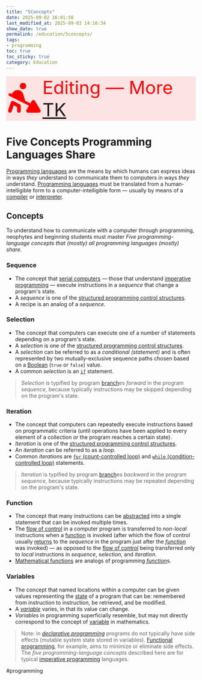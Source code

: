 ```yaml
---
title: "5Concepts"
date: 2025-09-02 16:01:50
last_modified_at: 2025-09-03 14:16:34
show_date: true
permalink: /education/5concepts/
tags:
- programming
toc: true
toc_sticky: true
category: Education
---
```

<div style="display: flex; justify-content: center; align-items: center; font-size: xxx-large; color: red; background-color: rgba(255, 0, 0, 0.1);"><svg xmlns="http://www.w3.org/2000/svg" viewBox="0 0 640 640" width="100px" fill="red" stroke="red"><!--!Font Awesome Free v7.0.1 by @fontawesome - https://fontawesome.com License - https://fontawesome.com/license/free Copyright 2025 Fonticons, Inc.--><path d="M240 104C240 73.1 265.1 48 296 48C326.9 48 352 73.1 352 104C352 134.9 326.9 160 296 160C265.1 160 240 134.9 240 104zM42.5 245.3C48.4 233.4 62.8 228.6 74.7 234.6L99.3 246.9L111.5 226.5C130.4 195 164.7 176 201.1 176C247.3 176 288.8 206.5 301.6 251.4L333.8 364.1L426.7 410.5L452.5 367.5C458.3 357.9 468.7 352 479.9 352C491.1 352 501.6 357.9 507.3 367.5L603.3 527.5C609.2 537.4 609.4 549.7 603.7 559.7C598 569.7 587.5 576 576 576L384 576C372.5 576 361.8 569.8 356.2 559.8C350.6 549.8 350.7 537.5 356.6 527.6L402 451.8L53.3 277.5C41.4 271.6 36.6 257.2 42.6 245.3zM126.3 371.4L238.3 427.4C249.1 432.8 256 443.9 256 456L256 544C256 561.7 241.7 576 224 576C206.3 576 192 561.7 192 544L192 475.8L130.7 445.1L94.4 554.1C88.8 570.9 70.7 579.9 53.9 574.3C37.1 568.7 28.1 550.6 33.7 533.9L81.7 389.9C84.6 381.1 91.2 374 99.8 370.5C108.4 367 118.1 367.3 126.4 371.4z"/></svg>
<span>Editing &mdash; More <a href="https://en.wikipedia.org/wiki/To_come_(publishing)">TK</a></span></div>

# Five Concepts Programming Languages Share

[Programming languages](https://en.wikipedia.org/wiki/List_of_programming_languages) are the means by which humans can express ideas in ways *they* understand to communicate them to computers in ways *they* understand. [Programming languages](https://en.wikipedia.org/wiki/List_of_programming_languages) must be translated from a human-intelligible form to a computer-intelligible form &mdash; usually by means of a [compiler](https://en.wikipedia.org/wiki/Compiler) or [interpreter](https://en.wikipedia.org/wiki/Interpreter_%28computing%29).

## Concepts

To understand how to communicate with a computer through programming, neophytes and beginning students must master *Five programming-language concepts that (mostly) all programming languages (mostly) share*.

### Sequence

- The concept that [serial computers](https://en.wikipedia.org/wiki/Serial_computer) &mdash; those that understand [imperative programming](https://en.wikipedia.org/wiki/Imperative_programming) &mdash; execute instructions in a *sequence* that change a program's state.
- A *sequence* is one of the [structured programming control structures](https://en.wikipedia.org/wiki/Structured_programming#Control_structures).
- A recipe is an analog of a *sequence*.

### Selection

- The concept that computers can execute one of a number of statements depending on a program's state.
- A *selection* is one of the [structured programming control structures](https://en.wikipedia.org/wiki/Structured_programming#Control_structures).
- A *selection* can be referred to as a *conditional (statement)* and is often represented by two mutually-exclusive sequence paths chosen based on a [Boolean](https://en.wikipedia.org/wiki/Boolean_data_type) (`true` or `false`) value.
- A common *selection* is an [`if`](https://en.wikipedia.org/wiki/Conditional_%28computer_programming%29#If%E2%80%93then%28%E2%80%93else%29) statement.

> *Selection* is typified by program [branch](https://en.wikipedia.org/wiki/Branch_%28computer_science%29)es *forward* in the program *sequence*, because typically instructions may be skipped depending on the program's state.

### Iteration

- The concept that computers can repeatedly execute instructions based on programmatic criteria (until operations have been applied to every element of a collection or the program reaches a certain state).
- *Iteration* is one of the [structured programming control structures](https://en.wikipedia.org/wiki/Structured_programming#Control_structures).
- An *iteration* can be referred to as a *loop*.
- Common *iteration*s are [`for` (count-controlled loop)](https://en.wikipedia.org/wiki/For_loop) and [`while` (condition-controlled loop)](https://en.wikipedia.org/wiki/While_loop) statements.

> *Iteration* is typified by program [branch](https://en.wikipedia.org/wiki/Branch_%28computer_science%29)es *backward* in the program *sequence*, because typically instructions may be repeated depending on the program's state.

### Function

- The concept that many instructions can be [abstracted](https://en.wikipedia.org/wiki/Abstraction_%28computer_science%29) into a single statement that can be invoked multiple times.
- The [flow of control](https://en.wikipedia.org/wiki/Control_flow) in a computer program is transferred to *non-local* instructions when a [function](https://en.wikipedia.org/wiki/Function_%28computer_programming%29) is invoked (after which the flow of control usually [returns](https://en.wikipedia.org/wiki/Return_statement) to the *sequence* in the program just after the [*function*](https://en.wikipedia.org/wiki/Function_%28computer_programming%29) was invoked) &mdash; as opposed to the [flow of control](https://en.wikipedia.org/wiki/Control_flow) being transferred only to *local* instructions in *sequence*, *selection*, and *iteration*.
- [Mathematical functions](https://en.wikipedia.org/wiki/Function_%28mathematics%29) are analogs of programming [*function*](https://en.wikipedia.org/wiki/Function_%28computer_programming%29)s.

### Variables

- The concept that named locations within a computer can be given values representing the [state](https://en.wikipedia.org/wiki/State_%28computer_science%29) of a program that can be: remembered from instruction to instruction, be retrieved, and be modified.
- A [*variable*](https://en.wikipedia.org/wiki/Variable_%28computer_science%29) varies, in that its value can change.
- *Variable*s in programming superficially resemble, but may not directly correspond to the concept of [variable](https://en.wikipedia.org/wiki/Variable_%28mathematics%29) in mathematics.

> Note: in [*declarative programming*](https://en.wikipedia.org/wiki/Declarative_programming) programs do not typically have side effects (mutable system state stored in variables). [Functional programming](https://en.wikipedia.org/wiki/Functional_programming), for example, aims to minimize or eliminate side effects. The *five programming-language concepts* described here are for typical [imperative programming](https://en.wikipedia.org/wiki/Imperative_programming) languages.

#programming